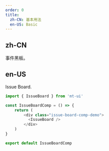 ```yaml
---
order: 0
title:
  zh-CN: 基本用法
  en-US: Basic
---
```


## zh-CN

事件黑板。

## en-US

Issue Board.

```js
import { IssueBoard } from 'mt-ui'

const IssueBoardComp = () => {
    return (
        <div class="issue-board-comp-demo">
          <IssueBoard />
        </div>
    )
}

export default IssueBoardComp
```